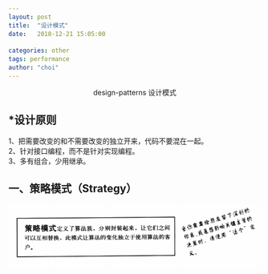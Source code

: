 ```yaml
---
layout: post
title:  "设计模式"
date:   2018-12-21 15:05:00

categories: other
tags: performance
author: "choi"
---
```


<center>design-patterns 设计模式</center>

## *设计原则

1、把需要改变的和不需要改变的独立开来，代码不要混在一起。  
2、针对接口编程，而不是针对实现编程。  
3、多有组合，少用继承。  

## 一、策略模式（Strategy）
![](https://raw.githubusercontent.com/baiyun1102/baiyun1102.github.io/master/assets/images/pictures/2018-12-21-design-patterns/Strategy.png)  





